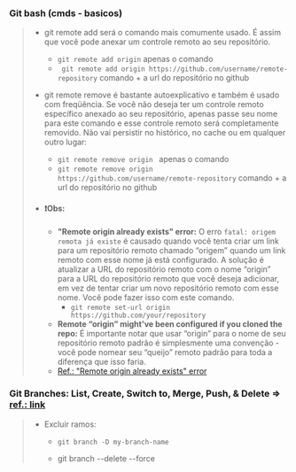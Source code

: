 
### Git bash (cmds - basicos)
> 
> - git remote add <name> <url> será o comando mais comumente usado. É assim que você pode anexar um controle remoto ao seu repositório.    
>    - ` git remote add origin ` apenas o comando
>    - ` git remote add origin https://github.com/username/remote-repository` comando + a url do repositório no github
> - git remote remove <nome> é bastante autoexplicativo e também é usado com freqüência. Se você não deseja ter um controle remoto específico anexado ao seu repositório, apenas passe seu nome para este comando e esse controle remoto será completamente removido. Não vai persistir no histórico, no cache ou em qualquer outro lugar:
>        
>   - `git remote remove origin `   apenas o comando
>   - `git remote remove origin https://github.com/username/remote-repository` comando + a url do repositório no github
> - #### :exclamation:**Obs:** 
>   - **"Remote origin already exists" error:** O erro `fatal: origem remota já existe` é causado quando você tenta criar um link para um repositório remoto chamado “origem” quando um link remoto com esse nome já está configurado. A solução é atualizar a URL do repositório remoto com o nome “origin” para a URL do repositório remoto que você deseja adicionar, em vez de tentar criar um novo repositório remoto com esse nome. Você pode fazer isso com este comando.   
>       - `git remote set-url origin https://github.com/your/repository`
>   - **Remote “origin” might've been configured if you cloned the repo:** É importante notar que usar “origin” para o nome de seu repositório remoto padrão é simplesmente uma convenção - você pode nomear seu “queijo” remoto padrão para toda a diferença que isso faria.
>   - [Ref.: "Remote origin already exists" error ](https://www.datree.io/resources/git-error-fatal-remote-origin-already-exists        )

### Git Branches: List, Create, Switch to, Merge, Push, & Delete => [ref.: link](https://www.nobledesktop.com/learn/git/git-branches)        
>        
> - Excluir ramos:
>                
>    - `git branch -D my-branch-name`
>        
>     - git branch --delete --force
>       
